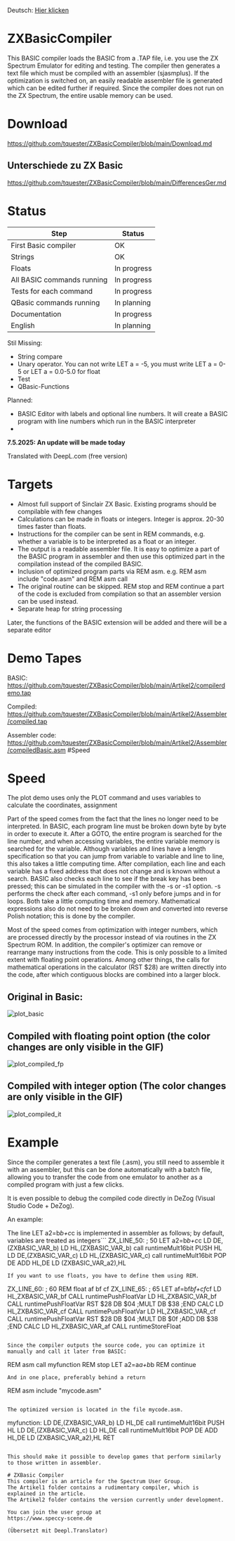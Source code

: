 Deutsch: [Hier klicken](https://github.com/tquester/ZXBasicCompiler/blob/main/ReadmeGer.md)
# ZXBasicCompiler

This BASIC compiler loads the BASIC from a .TAP file, i.e. you use the ZX Spectrum Emulator for editing and testing.
The compiler then generates a text file which must be compiled with an assembler (sjasmplus). 
If the optimization is switched on, an easily readable assembler file is generated which can be edited further if required.
Since the compiler does not run on the ZX Spectrum, the entire usable memory can be used.

# Download

https://github.com/tquester/ZXBasicCompiler/blob/main/Download.md 

## Unterschiede zu ZX Basic
https://github.com/tquester/ZXBasicCompiler/blob/main/DifferencesGer.md

# Status

  | Step | Status |
 |-----------------------|----------------|
 | First Basic compiler | OK
 | Strings | OK |
 | Floats | In progress |
 | All BASIC commands running | In progress |
 | Tests for each command | In progress | 
 | QBasic commands running | In planning |
 | Documentation | In progress |
 | English | In planning |

Stil Missing: 
* String compare
* Unary operator. You can not write LET a = -5, you must write LET a = 0-5 or LET a = 0.0-5.0 for float
* Test
* QBasic-Functions

Planned:
* BASIC Editor with labels and optional line numbers. It will create a BASIC program with line numbers which run in the BASIC interpreter
* 
  
<b>7.5.2025: An update will be made today</b>

Translated with DeepL.com (free version)
# Targets
- Almost full support of Sinclair ZX Basic. Existing programs should be compilable with few changes
- Calculations can be made in floats or integers. Integer is approx. 20-30 times faster than floats.
- Instructions for the compiler can be sent in REM commands, e.g. whether a variable is to be interpreted as a float or an integer.
- The output is a readable assembler file. It is easy to optimize a part of the BASIC program in assembler and then use this optimized part in the compilation instead of the compiled BASIC.
- Inclusion of optimized program parts via REM asm. e.g. REM asm include "code.asm" and REM asm call
- The original routine can be skipped. REM stop and REM continue a part of the code is excluded from compilation so that an assembler version can be used instead.
- Separate heap for string processing

Later, the functions of the BASIC extension will be added and there will be a separate editor

# Demo Tapes
BASIC: https://github.com/tquester/ZXBasicCompiler/blob/main/Artikel2/compilerdemo.tap

Compiled: https://github.com/tquester/ZXBasicCompiler/blob/main/Artikel2/Assembler/compiled.tap

Assembler code: https://github.com/tquester/ZXBasicCompiler/blob/main/Artikel2/Assembler/compiledBasic.asm
#Speed

# Speed

The plot demo uses only the PLOT command and uses variables to calculate the coordinates, assignment

Part of the speed comes from the fact that the lines no longer need to be interpreted. In BASIC, each program line must be broken down byte by byte in order to execute it. After a GOTO, the entire program is searched for the line number, and when accessing variables, the entire variable memory is searched for the variable. Although variables and lines have a length specification so that you can jump from variable to variable and line to line, this also takes a little computing time. After compilation, each line and each variable has a fixed address that does not change and is known without a search. BASIC also checks each line to see if the break key has been pressed; this can be simulated in the compiler with the -s or -s1 option. -s performs the check after each command, -s1 only before jumps and in for loops. Both take a little computing time and memory. Mathematical expressions also do not need to be broken down and converted into reverse Polish notation; this is done by the compiler.

Most of the speed comes from optimization with integer numbers, which are processed directly by the processor instead of via routines in the ZX Spectrum ROM. In addition, the compiler's optimizer can remove or rearrange many instructions from the code. This is only possible to a limited extent with floating point operations. Among other things, the calls for mathematical operations in the calculator (RST $28) are written directly into the code, after which contiguous blocks are combined into a larger block.

## Original in Basic:
![plot_basic](https://github.com/user-attachments/assets/345013ba-d3f8-418b-8e68-745ea46f87f1)

## Compiled with floating point option (the color changes are only visible in the GIF)
![plot_compiled_fp](https://github.com/user-attachments/assets/9f0514d7-b88c-4473-a784-3408b5c0c54f)

## Compiled with integer option  (The color changes are only visible in the GIF)
![plot_compiled_it](https://github.com/user-attachments/assets/6b9085e1-4c57-4f30-b053-36e6cbda1c50)


# Example
Since the compiler generates a text file (.asm), you still need to assemble it with an assembler, but this can be done automatically with a batch file, allowing you to transfer the code from one emulator to another as a compiled program with just a few clicks.

It is even possible to debug the compiled code directly in DeZog (Visual Studio Code + DeZog).

An example:

The line LET a2=b*b+c*c is implemented in assembler as follows; by default, variables are treated as integers```
ZX_LINE_50:
; 50  LET a2=b*b+c*c
	LD DE,(ZXBASIC_VAR_b)
	LD HL,(ZXBASIC_VAR_b)
	call runtimeMult16bit
	PUSH HL
	LD DE,(ZXBASIC_VAR_c)
	LD HL,(ZXBASIC_VAR_c)
	call runtimeMult16bit
	POP DE
	ADD HL,DE
	LD (ZXBASIC_VAR_a2),HL
```
If you want to use floats, you have to define them using REM.

```
ZX_LINE_60:
; 60  REM float af bf cf
ZX_LINE_65:
; 65  LET af=bf*bf+cf*cf
	LD HL,ZXBASIC_VAR_bf
	CALL runtimePushFloatVar
	LD HL,ZXBASIC_VAR_bf
	CALL runtimePushFloatVar
	RST $28
	DB $04	;MULT
	DB $38	;END CALC
	LD HL,ZXBASIC_VAR_cf
	CALL runtimePushFloatVar
	LD HL,ZXBASIC_VAR_cf
	CALL runtimePushFloatVar
	RST $28
	DB $04	;MULT
	DB $0f	;ADD
	DB $38	;END CALC
	LD HL,ZXBASIC_VAR_af
	CALL runtimeStoreFloat
```

Since the compiler outputs the source code, you can optimize it manually and call it later from BASIC:
```
  REM asm call myfunction
  REM stop
  LET a2=a*a+b*b
  REM continue
```
And in one place, preferably behind a return
```
  REM asm include "mycode.asm"
```

The optimized version is located in the file mycode.asm.
```
myfunction:
	LD DE,(ZXBASIC_VAR_b)
	LD HL,DE
	call runtimeMult16bit
	PUSH HL
	LD DE,(ZXBASIC_VAR_c)
	LD HL,DE
	call runtimeMult16bit
	POP DE
	ADD HL,DE
	LD (ZXBASIC_VAR_a2),HL
	RET
```

This should make it possible to develop games that perform similarly to those written in assembler.

# ZXBasic Compiler
This compiler is an article for the Spectrum User Group.
The Artikel1 folder contains a rudimentary compiler, which is explained in the article.
The Artikel2 folder contains the version currently under development.

You can join the user group at
https://www.speccy-scene.de

(Übersetzt mit Deepl.Translator)


